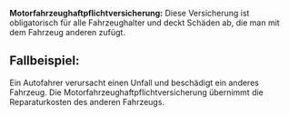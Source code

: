 **Motorfahrzeughaftpflichtversicherung:**
Diese Versicherung ist obligatorisch für alle Fahrzeughalter und deckt Schäden ab, die man mit dem Fahrzeug anderen zufügt.

## Fallbeispiel:
Ein Autofahrer verursacht einen Unfall und beschädigt ein anderes Fahrzeug. Die Motorfahrzeughaftpflichtversicherung übernimmt die Reparaturkosten des anderen Fahrzeugs.